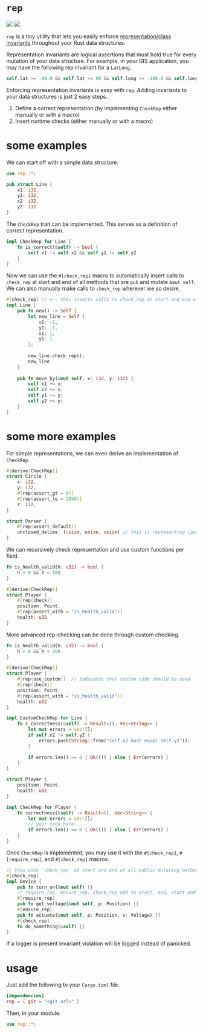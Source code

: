 # `rep`
[![](http://meritbadge.herokuapp.com/rep)](https://crates.io/crates/rep)
[![](https://docs.rs/rep/badge.svg)](https://docs.rs/rep)

`rep` is a tiny utility that lets you easily enforce [representation/class invariants](https://en.wikipedia.org/wiki/Class_invariant) throughout your Rust data structures.

Representation invariants are logical assertions that must hold true for every mutation of your data structure. For example, in your GIS application, you may have the following rep invariant for a `LatLong`.
```rust
self.lat >= -90.0 && self.lat <= 90 && self.long >= -180.0 && self.long <= 180
```

Enforcing representation invariants is easy with `rep`. Adding invariants to your data structures is just 2 easy steps.
1. Define a correct representation (by implementing `CheckRep` either manually or with a macro)
2. Insert runtime checks (either manually or with a macro)

# some examples

We can start off with a simple data structure.
```rust
use rep::*;

pub struct Line {
    x1: i32,
    y1: i32,
    x2: i32,
    y2: i32
}
```
The `CheckRep` trait can be implemented. This serves as a definition of correct representation.
```rust
impl CheckRep for Line {
    fn is_correct(&self) -> bool {
        self.x1 != self.x2 && self.y1 != self.y2
    }
}
```
Now we can use the `#[check_rep]` macro to automatically insert calls to `check_rep` at start and end of all methods that are `pub` and mutate `&mut self`. We can also manually make calls to `check_rep` wherever we so desire.
```rust
#[check_rep] // <-- this inserts calls to check_rep at start and end of move_by
impl Line {
    pub fn new() -> Self {
        let new_line = Self {
            x1: -1,
            y1: -1,
            x1: 1,
            y1: 1
        };
        
        new_line.check_rep();
        new_line
    }
    
    pub fn move_by(&mut self, x: i32, y: i32) {
        self.x1 += x;
        self.x2 += x;
        self.y1 += y;
        self.y2 += y;
    }
}
```

# some more examples
For simple representations, we can even derive an implementation of `CheckRep`.
```rust
#[derive(CheckRep)]
struct Circle {
    x: i32,
    y: i32,
    #[rep(assert_gt = 0)]
    #[rep(assert_le = 2048)]
    r: i32,
}
```
```rust
struct Parser {
    #[rep(assert_default)]
    unclosed_delims: (usize, usize, usize) // this is representing (parens, braces, brackets)
}
```

We can recursively check representation and use custom functions per field.
```rust
fn is_health_valid(h: u32) -> bool {
    h > 0 && h < 100
}

#[derive(CheckRep)]
struct Player {
    #[rep(check)]
    position: Point,
    #[rep(assert_with = "is_health_valid")]
    health: u32
}
```

More advanced rep-checking can be done through custom checking.
```rust
fn is_health_valid(h: u32) -> bool {
    h > 0 && h < 100
}

#[derive(CheckRep)]
struct Player {
    #[rep(use_custom)]  // indicates that custom code should be used
    #[rep(check)]
    position: Point,
    #[rep(assert_with = "is_health_valid")]
    health: u32
}

impl CustomCheckRep for Line {
    fn c_correctness(&self) -> Result<(), Vec<String>> {
        let mut errors = vec![];
        if self.x2 != self.y2 {
            errors.push(String::from("self.x2 must equal self.y2"));
        }

        if errors.len() == 0 { Ok(()) } else { Err(errors) }
    }
}
```
```rust
struct Player {
    position: Point,
    health: u32
}

impl CheckRep for Player {
    fn correctness(&self) -> Result<(), Vec<String>> {
        let mut errors = vec![];
        // your code here...
        if errors.len() == 0 { Ok(()) } else { Err(errors) }
    }
}
```

Once `CheckRep` is implemented, you may use it with the `#[check_rep]`, `#[require_rep]`, and `#[check_rep]` macros.
```rust
// this adds `check_rep` at start and end of all public mutating methods
#[check_rep]
impl Device {
    pub fn turn_on(&mut self) {}
    // require_rep, ensure_rep, check_rep add to start, end, start and end respectively
    #[require_rep]
    pub fn get_voltage(&mut self, p: Position) {}
    #[ensure_rep]
    pub fn actuate(&mut self, p: Position, v: Voltage) {}
    #[check_rep]
    fn do_something(&self) {}
}
```

If a logger is present invariant violation will be logged instead of panicked.

# usage

Just add the following to your `Cargo.toml` file.
```toml
[dependencies]
rep = { git = "<git url>" }
```

Then, in your module.
```rust
use rep::*;
```
